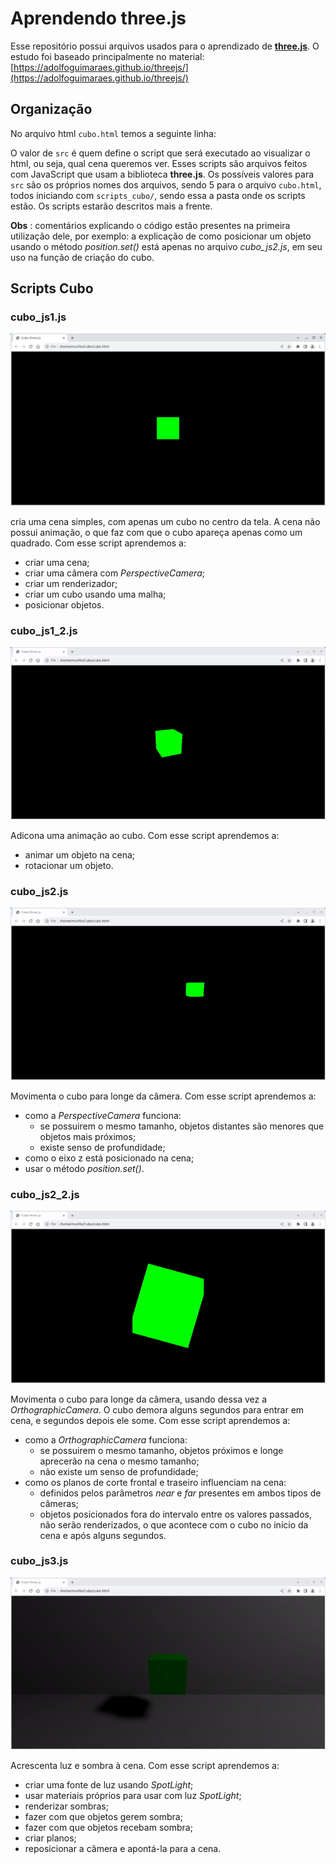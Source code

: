 # Aprendendo three.js

Esse repositório possui arquivos usados para o aprendizado de [**three.js**](https://threejs.org/). O estudo foi baseado principalmente no material: [https://adolfoguimaraes.github.io/threejs/](https://adolfoguimaraes.github.io/threejs/)

## Organização

No arquivo html `cubo.html` temos a seguinte linha:

> <script src="scripts_cubo/cubo\_js1.js"></script>

O valor de `src` é quem define o script que será executado ao visualizar o html, ou seja, qual cena queremos ver. Esses scripts são arquivos feitos com JavaScript que usam a biblioteca **three.js**. Os possíveis valores para `src` são os próprios nomes dos arquivos, sendo 5 para o arquivo `cubo.html`, todos iniciando com `scripts_cubo/`, sendo essa a pasta onde os scripts estão. Os scripts estarão descritos mais a frente.

**Obs** : comentários explicando o código estão presentes na primeira utilização dele, por exemplo: a explicação de como posicionar um objeto usando o método *position.set()* está apenas no arquivo *cubo\_js2.js*, em seu uso na função de criação do cubo.

## Scripts Cubo

### cubo\_js1.js

![cubo_01](imagens/cubo_01.jpg)

cria uma cena simples, com apenas um cubo no centro da tela. A cena não possui animação, o que faz com que o cubo apareça apenas como um quadrado. Com esse script aprendemos a:

- criar uma cena;
- criar uma câmera com *PerspectiveCamera*;
- criar um renderizador;
- criar um cubo usando uma malha;
- posicionar objetos.

### cubo\_js1\_2.js

![cubo_01_2](imagens/cubo_01_2.gif)

Adicona uma animação ao cubo. Com esse script aprendemos a:

- animar um objeto na cena;
- rotacionar um objeto.

### cubo\_js2.js

![cubo_02](imagens/cubo_02.gif)

Movimenta o cubo para longe da câmera. Com esse script aprendemos a:

- como a *PerspectiveCamera* funciona:
    - se possuirem o mesmo tamanho, objetos distantes são menores que objetos mais próximos;
    - existe senso de profundidade;
- como o eixo z está posicionado na cena;
- usar o método *position.set()*.

### cubo\_js2\_2.js

![cubo_02_2](imagens/cubo_02_2.gif)

Movimenta o cubo para longe da câmera, usando dessa vez a _OrthographicCamera_. O cubo demora alguns segundos para entrar em cena, e segundos depois ele some. Com esse script aprendemos a:

- como a *OrthographicCamera* funciona:
    - se possuirem o mesmo tamanho, objetos próximos e longe aprecerão na cena o mesmo tamanho;
    - não existe um senso de profundidade;
- como os planos de corte frontal e traseiro influenciam na cena:
    - definidos pelos parâmetros *near* e *far* presentes em ambos tipos de câmeras;
    - objetos posicionados fora do intervalo entre os valores passados, não serão renderizados, o que acontece com o cubo no início da cena e após alguns segundos.

### cubo\_js3.js

![cubo_03](imagens/cubo_03.gif)

Acrescenta luz e sombra à cena. Com esse script aprendemos a:

- criar uma fonte de luz usando *SpotLight*;
- usar materiais próprios para usar com luz *SpotLight*;
- renderizar sombras;
- fazer com que objetos gerem sombra;
- fazer com que objetos recebam sombra;
- criar planos;
- reposicionar a câmera e apontá-la para a cena.
